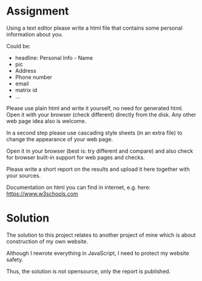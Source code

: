 # Assignment

Using a text editor please write a html file that contains some personal information about you.

Could be:    

- headline: Personal Info - Name
- pic    
- Address    
- Phone number    
- email    
- matrix id    
- ...    

Please use plain html and write it yourself, no need for generated html. Open it with your browser (check different) directly from the disk. 
Any other web page idea also is welcome. 

In a second step please use cascading style sheets (in an extra file) to change the appearance of your web page.

Open it in your browser (best is: try different and compare) and also check for browser built-in support for web pages and checks.

Please write a short report on the results and upload it here together with your sources.



Documentation on html you can find in internet, e.g. here: https://www.w3schools.com

# Solution

The solution to this project relates to another project of mine which is about construction of my own website.

Although I rewrote everything in JavaScript, I need to protect my website safety.

Thus, the solution is not opensource, only the report is published.
